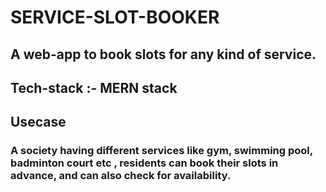 # SERVICE-SLOT-BOOKER

## A web-app to book slots for any kind of service.

## Tech-stack :- MERN stack 

## Usecase
### A society having different services like gym, swimming pool, badminton court etc , residents can book their slots in advance, and can also check for availability. 


